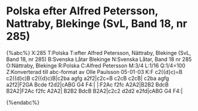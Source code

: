 # Polska efter Alfred Petersson, Nattraby, Blekinge (SvL, Band 18, nr 285)

{%abc%}
X:285
T:Polska
T:efter Alfred Petersson, Nättraby, Blekinge (SvL, Band 18, nr 285)
B:Svenska Låtar Blekinge
N:Svenska Låtar, Band 18 nr 285
O:Nättraby, Blekinge
R:Polska
C:Alfred Petersson
M:3/4
L:1/16
Q:1/4=100
Z:Konverterad till abc-format av  Olle Paulsson 05-01-03
K:F
c2({d}c)=B c2({d}c)B c2({d}c)B|c2ba agfg a2f2|c2c=B c2cB c2cB|
c2ba agfg a2f2|F2GA Bcde f2d2|cABG G4 F4:|
|:F2Ac f2fc A2A2|B2B2 BdcB B2A2|F2Ac f2fc A2A2|
B2B2 BdcB B2A2|c2c2 d2d2 e2fd|cABG G4 F4:|

{%endabc%}

